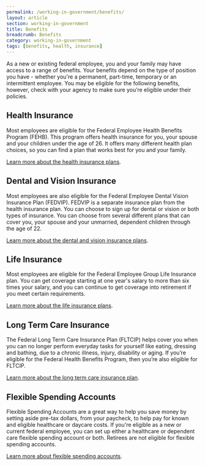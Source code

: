 ```yaml
---
permalink: /working-in-government/benefits/
layout: article
section: working-in-government
title: Benefits
breadcrumb: Benefits
category: working-in-government
tags: [benefits, health, insurance]
---
```


As a new or existing federal employee, you and your family may have access to a range of benefits. Your benefits depend on the type of position you have - whether you're a permanent, part-time, temporary or an intermittent employee. You may be eligible for the following benefits, however, check with your agency to make sure you’re eligible under their policies.

## Health Insurance

Most employees are eligible for the Federal Employee Health Benefits Program (FEHB). This program offers health insurance for you, your spouse and your children under the age of 26. It offers many different health plan choices, so you can find a plan that works best for you and your family.

[Learn more about the health insurance plans](https://www.opm.gov/healthcare-insurance/healthcare/).

## Dental and Vision Insurance

Most employees are also eligible for the Federal Employee Dental Vision Insurance Plan (FEDVIP). FEDVIP is a separate insurance plan from the health insurance plan. You can choose to sign up for dental or vision or both types of insurance. You can choose from several different plans that can cover you, your spouse and your unmarried, dependent children through the age of 22.

[Learn more about the dental and vision insurance plans](https://www.opm.gov/healthcare-insurance/dental-vision/).

## Life Insurance

Most employees are eligible for the Federal Employee Group Life Insurance plan. You can get coverage starting at one year's salary to more than six times your salary, and you can continue to get coverage into retirement if you meet certain requirements.  

[Learn more about the life insurance plans](https://www.opm.gov/healthcare-insurance/life-insurance/).

## Long Term Care Insurance

The Federal Long Term Care Insurance Plan (FLTCIP) helps cover you when you can no longer perform everyday tasks for yourself like eating, dressing and bathing, due to a chronic illness, injury, disability or aging.  If you’re eligible for the Federal Health Benefits Program, then you’re also eligible for FLTCIP.

[Learn more about the long term care insurance plan](https://www.opm.gov/healthcare-insurance/long-term-care/).

## Flexible Spending Accounts

Flexible Spending Accounts are a great way to help you save money by setting aside pre-tax dollars, from your paycheck, to help pay for known and eligible healthcare or daycare costs. If you're eligible as a new or current federal employee, you can set up either a healthcare or dependent care flexible spending account or both. Retirees are not eligible for flexible spending accounts.

[Learn more about flexible spending accounts](https://www.opm.gov/healthcare-insurance/flexible-spending-accounts/).
